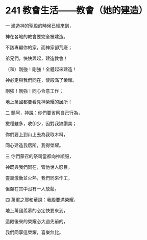 # 241 教會生活——教會（她的建造）

一 建造神的聖殿的時候已經來到，

神在各地的教會要完全被建造。

不該專顧你的家，而神家卻荒廢；

弟兄們，快快興起，建造教會！

（和）剛強！剛強！全體起來建造！

神必定與我們同在，使殿滿了榮耀。

剛強！剛強！同心合意工作；

地上萬國都要看見神榮耀的居所！

二 聽阿，神說：你們要省察自己行為，

撒種雖多，收卻少，因對我缺讚美；

你們要上到山上去為我取木料，

同心建造我居所，我得榮耀。

三 你們蒙召的祭司當都向神順服，

神既與我們同在，管他世人怒目，

靈裏激動並火熱，我們同來作工，

但願在其中沒有一人放鬆。

四 萬軍之耶和華說：我殿要滿榮耀，

地上萬國羨慕的必定快要來到，

這殿後來的榮耀必大過先前的，

我們同享這榮耀，喜樂無比。

